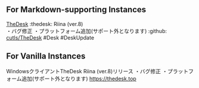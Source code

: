 ## For Markdown-supporting Instances

[TheDesk](https://thedesk.top) :thedesk: Riina (ver.8)  
・バグ修正
・プラットフォーム追加(サポート外となります)
 :github: [cutls/TheDesk](https://github.com/cutls/TheDesk) #Desk #DeskUpdate

 ## For Vanilla Instances

 WindowsクライアントTheDesk Riina (ver.8)リリース
・バグ修正
・プラットフォーム追加(サポート外となります)
https://thedesk.top